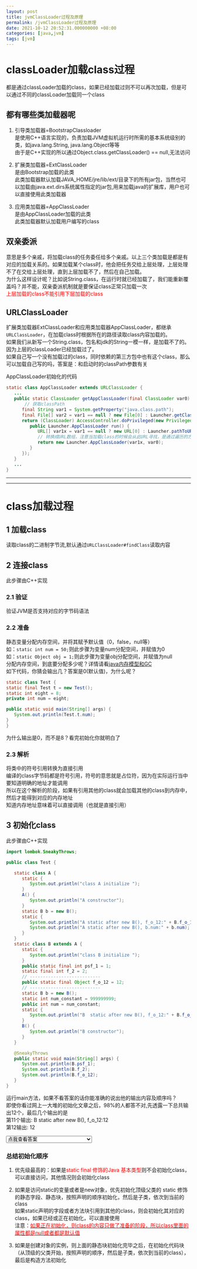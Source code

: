 ```yaml
---
layout: post
title: jvmClassLoader过程及原理
permalink: /jvmClassLoader过程及原理
date: 2021-10-12 20:52:31.000000000 +08:00
categories: [java,jvm]
tags: [jvm]
---
```


# classLoader加载class过程
都是通过classLoader加载的class，如果已经加载过则不可以再次加载，但是可以通过不同的classLoader加载同一个class

##  都有哪些类加载器呢

1. 引导类加载器=BootstrapClassloader  
   是使用C++语言实现的，负责加载JVM虚拟机运行时所需的基本系统级别的类，如java.lang.String, java.lang.Object等等  
   由于是C++实现的所以通过Object.class.getClassLoader() == null,无法访问
   
2. 扩展类加载器=ExtClassLoader  
   是由Bootstrap加载的此类  
   此类加载器默认加载JAVA_HOME/jre/lib/ext/目录下的所有jar包，当然也可以加载由java.ext.dirs系统属性指定的jar包,用来加载java的扩展库，用户也可以直接使用此类加载器
   
3. 应用类加载器=AppClassLoader  
   是由AppClassLoader加载的此类  
   此类加载器默认加载用户编写的class
   

## 双亲委派
意思是多个亲戚，将加载class的任务委任给多个亲戚。以上三个类加载是都是有对应的加载关系的。如果加载某个class时，他会把任务交给上层处理，上层处理不了在交给上层处理，直到上层加载不了，然后在自己加载。  
为什么这样设计呢？比如说String.class，在运行时就已经加载了，我们能重新覆盖吗？并不能，双亲委派机制就是要保证class正常只加载一次    
<font color='red'>上层加载的class不能引用下层加载的class</font>

## URLClassLoader  
扩展类加载器ExtClassLoader和应用类加载器AppClassLoader，都继承`URLClassLoader`，在加载class时根据所在的路径读取class内容加载的。  
如果我们从新写一个String.class，包名和jdk的String一模一样，是加载不了的。因为上层的classLoader已经加载过了。  
如果自己写一个没有加载过的class，同时依赖的第三方包中也有这个class，那么可以加载自己写的吗，答案是：和启动时的classPath参数有关


AppClassLoader初始化的代码  
```java
static class AppClassLoader extends URLClassLoader {
   ... 
   public static ClassLoader getAppClassLoader(final ClassLoader var0) throws IOException {
       // 获取classPath
      final String var1 = System.getProperty("java.class.path");
      final File[] var2 = var1 == null ? new File[0] : Launcher.getClassPath(var1);
      return (ClassLoader) AccessController.doPrivileged(new PrivilegedAction<Launcher.AppClassLoader>() {
         public Launcher.AppClassLoader run() {
            URL[] var1x = var1 == null ? new URL[0] : Launcher.pathToURLs(var2);
            // 转换成URL数组，注意当加载class的时候会从此URL寻找，是通过遍历的方式，如果classPath参数中的class靠前，那么就能加载咱们自己写的。
            return new Launcher.AppClassLoader(var1x, var0);
         }
      });
   }
   ...
}
```

---
---

# class加载过程

## 1 加载class
读取class的二进制字节流,默认通过`URLClassLoader#findClass`读取内容  

## 2 连接class  
此步骤由C++实现

### 2.1 验证  
   验证JVM是否支持对应的字节码语法  
   
### 2.2 准备  
   静态变量分配内存空间，并将其赋予默认值（0，false，null等）  
   如：`static int num = 50;`则此步骤为变量num分配空间，并赋值为0  
   如：`static Object obj = 1;`则此步骤为变量obj分配空间，并赋值为null  
   分配内存空间，到底要分配多少呢？详情请看[java内存模型和GC](/java内存模型和GC)  
   如下代码，你猜会输出几？答案是0(默认值)，为什么呢？  
   ```java
static class Test {
   static final Test t = new Test();
   static int eight = 8;
   private int num = eight;
   
   public static void main(String[] args) {
      System.out.println(Test.t.num);
   }
}
 ```  
   为什么输出是0，而不是8？看完初始化你就明白了

            
            
### 2.3 解析  
   将类中的符号引用转换为直接引用  
   编译的class字节码都是符号引用，符号的意思就是占位符，因为在实际运行当中要知道明确的地址才能调用  
   所以在这个解析的阶段，如果有引用其他的class就会加载其他的class到内存中，然后才能得到对应的内存地址    
   知道内存地址意味着可以直接调用（也就是直接引用）  


## 3 初始化class  
此步骤由C++实现

```java
import lombok.SneakyThrows;

public class Test {

   static class A {
      static {
         System.out.println("class A initialize ");
      }
      A() {
         System.out.println("A constructor");
      }
      static B b = new B();
      static {
         System.out.println("A static after new B(), f_o_12:" + B.f_o_12);
         System.out.println("A static after new B(), b.num:" + b.num);
      }
   }
   static class B extends A {
      static {
         System.out.println("class B initialize ");
      }
      public static final int psf_1 = 1;
      static final int f_2 = 2;
      // ---------------------------
      public static final Object f_o_12 = 12;
      // ---------------------------
      static B b = new B();
      static int num_constant = 999999999;
      public int num = num_constant;
      static {
         System.out.println("B  static after new B(), f_o_12:" + B.f_o_12);
      }
      B() {
         System.out.println("B constructor");
      }
   }

   @SneakyThrows
   public static void main(String[] args) {
      System.out.println(B.psf_1);
      System.out.println(B.f_2);
      System.out.println(B.f_o_12);
   }
}
```  

运行main方法，如果不看答案的话你能准确的说出他的输出内容及顺序吗？  
即使你看过网上一大堆的初始化文章之后，98%的人都答不对,先透露一下总共输出12个，最后几个输出的是  
第11个输出: B  static after new B(), f_o_12:12  
第12输出: 12


<select>
<option>点我查看答案</option>
<option>1. 1 </option>
<option>2. 2 </option>
<option>3. class A initialize </option>
<option>4. A constructor </option>
<option>5. B constructor </option>
<option>6. A static after new B(), f_o_12:null </option>
<option>7. A static after new B(), b.num:0 </option>
<option>8. class B initialize </option>
<option>9. A constructor </option>
<option>10. B constructor </option>
<option>11. B  static after new B(), f_o_12:12 </option>
<option>12. 12 </option>
</select>


### 总结初始化顺序

1. 优先级最高的：如果是<font color='red'>static final 修饰的Java 基本类型</font>则不会初始化class，可以直接访问，其他情况则会初始化class  
   
2. 如果是访问static的变量或者是new对象，优先初始化顶级父类的 static 修饰的静态字段、静态块，按照声明的顺序初始化，然后是子类，依次到当前的class  
  如果static声明的字段或者方法块引用到其他的class，则会初始化其对应的class，如果已经或正在初始化，可以直接使用  
  注意：[<font color='red'>如果正在初始化，则class的内容只做了准备的阶段，所以class里面的属性都是null或者都是默认值</font>](#22-准备)
   
3. 如果是创建对象的实例，则上面的静态块初始化完毕之后，在初始化代码块（从顶级的父类开始，按照声明的顺序，然后是子类，依次到当前的class），最后是构造方法初始化

